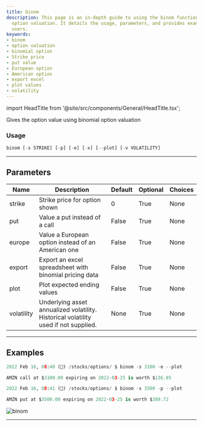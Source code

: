 ```yaml
---
title: binom
description: This page is an in-depth guide to using the binom function for binomial
  option valuation. It details the usage, parameters, and provides examples to assist
  users.
keywords:
- binom
- option valuation
- binomial option
- Strike price
- put value
- European option
- American option
- export excel
- plot values
- volatility
---
```


import HeadTitle from '@site/src/components/General/HeadTitle.tsx';

<HeadTitle title="binom - Options - Stocks - Reference | OpenBB Terminal Docs" />

Gives the option value using binomial option valuation

### Usage

```python
binom [-s STRIKE] [-p] [-e] [-x] [--plot] [-v VOLATILITY]
```

---

## Parameters

| Name | Description | Default | Optional | Choices |
| ---- | ----------- | ------- | -------- | ------- |
| strike | Strike price for option shown | 0 | True | None |
| put | Value a put instead of a call | False | True | None |
| europe | Value a European option instead of an American one | False | True | None |
| export | Export an excel spreadsheet with binomial pricing data | False | True | None |
| plot | Plot expected ending values | False | True | None |
| volatility | Underlying asset annualized volatility. Historical volatility used if not supplied. | None | True | None |


---

## Examples

```python
2022 Feb 16, 08:40 (🦋) /stocks/options/ $ binom -s 3100 -e --plot

AMZN call at $3100.00 expiring on 2022-03-25 is worth $136.85

2022 Feb 16, 08:41 (🦋) /stocks/options/ $ binom -s 3500 -p --plot

AMZN put at $3500.00 expiring on 2022-03-25 is worth $389.72
```
![binom](https://user-images.githubusercontent.com/46355364/154276789-b6786517-3bea-4aa7-9d2e-e6669dd82587.png)

---
